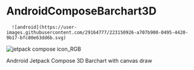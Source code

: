 # AndroidComposeBarchart3D
      ![android](https://user-images.githubusercontent.com/29164777/223150926-a707b900-0495-4420-9b17-bfc80e63dd6b.svg)

![jetpack compose icon_RGB](https://user-images.githubusercontent.com/29164777/223151503-667bbcb2-71fb-42c6-881c-9905a6c8150f.png)


Andrroid Jetpack Compose
3D Barchart with canvas draw
